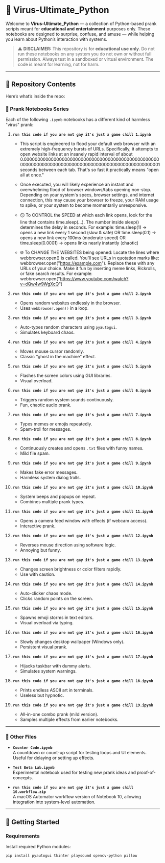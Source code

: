 # 🦠 Virus-Ultimate_Python

Welcome to **Virus-Ultimate_Python** — a collection of Python-based prank scripts meant for **educational and entertainment** purposes only. These notebooks are designed to surprise, confuse, and amuse — while helping you learn about Python’s interaction with systems.

> ⚠️ **DISCLAIMER:** This repository is for **educational use only**. Do not run these notebooks on any system you do not own or without full permission. Always test in a sandboxed or virtual environment. The code is meant for learning, not for harm.

---

## 📂 Repository Contents

Here’s what’s inside the repo:

### 🔁 Prank Notebooks Series
Each of the following `.ipynb` notebooks has a different kind of harmless "virus" prank:

1. **`run this code if you are not gay it's just a game chill 1.ipynb`**  
   - This script is engineered to flood your default web browser with an extremely high-frequency bursts of URLs. Specifically, it attempts to open website links at an insanely rapid interval of about 0.000000000000000000000000000000000000000000000000000000000000000000000000000000000000000000000000000001 seconds between each tab. That's so fast it practically means "open all at once."

   - Once executed, you will likely experience an instant and overwhelming flood of browser windows/tabs opening non-stop. Depending on your system's specs, browser settings, and internet connection, this may cause your browser to freeze, your RAM usage to spike, or your system to become momentarily unresponsive.
   - ⏲️ To CONTROL the SPEED at which each link opens, look for the line that contains time.sleep(...). The number inside sleep() determines the delay in seconds. For example: time.sleep(1) → opens a new link every 1 second (slow & safe) OR time.sleep(0.1) → opens a new link every 100ms (moderate speed) OR time.sleep(0.0001) → opens links nearly instantly (chaotic)
   - 🌐 To CHANGE THE WEBSITES being opened: Locate the lines where webbrowser.open() is called. You’ll see URLs in quotation marks like: webbrowser.open("https://example.com"). Replace these with any URLs of your choice. Make it fun by inserting meme links, Rickrolls, or fake search results. For example: webbrowser.open("https://www.youtube.com/watch?v=dQw4w9WgXcQ")

2. **`run this code if you are not gay it's just a game chill 2.ipynb`**  
   - Opens random websites endlessly in the browser.  
   - Uses `webbrowser.open()` in a loop.

3. **`run this code if you are not gay it's just a game chill 3.ipynb`**  
   - Auto-types random characters using `pyautogui`.  
   - Simulates keyboard chaos.

4. **`run this code if you are not gay it's just a game chill 4.ipynb`**  
   - Moves mouse cursor randomly.  
   - Classic “ghost in the machine” effect.

5. **`run this code if you are not gay it's just a game chill 5.ipynb`**  
   - Flashes the screen colors using GUI libraries.  
   - Visual overload.

6. **`run this code if you are not gay it's just a game chill 6.ipynb`**  
   - Triggers random system sounds continuously.  
   - Fun, chaotic audio prank.

7. **`run this code if you are not gay it's just a game chill 7.ipynb`**  
   - Types memes or emojis repeatedly.  
   - Spam-troll for messages.

8. **`run this code if you are not gay it's just a game chill 8.ipynb`**  
   - Continuously creates and opens `.txt` files with funny names.  
   - Mild file spam.

9. **`run this code if you are not gay it's just a game chill 9.ipynb`**  
   - Makes fake error messages.  
   - Harmless system dialog trolls.

10. **`run this code if you are not gay it's just a game chill 10.ipynb`**  
    - System beeps and popups on repeat.  
    - Combines multiple prank types.

11. **`run this code if you are not gay it's just a game chill 11.ipynb`**  
    - Opens a camera feed window with effects (if webcam access).  
    - Interactive prank.

12. **`run this code if you are not gay it's just a game chill 12.ipynb`**  
    - Reverses mouse direction using software logic.  
    - Annoying but funny.

13. **`run this code if you are not gay it's just a game chill 13.ipynb`**  
    - Changes screen brightness or color filters rapidly.  
    - Use with caution.

14. **`run this code if you are not gay it's just a game chill 14.ipynb`**  
    - Auto-clicker chaos mode.  
    - Clicks random points on the screen.

15. **`run this code if you are not gay it's just a game chill 15.ipynb`**  
    - Spawns emoji storms in text editors.  
    - Visual overload via typing.

16. **`run this code if you are not gay it's just a game chill 16.ipynb`**  
    - Slowly changes desktop wallpaper (Windows only).  
    - Persistent visual prank.

17. **`run this code if you are not gay it's just a game chill 17.ipynb`**  
    - Hijacks taskbar with dummy alerts.  
    - Simulates system warnings.

18. **`run this code if you are not gay it's just a game chill 18.ipynb`**  
    - Prints endless ASCII art in terminals.  
    - Useless but hypnotic.

19. **`run this code if you are not gay it's just a game chill 19.ipynb`**  
    - All-in-one combo prank (mild version).  
    - Samples multiple effects from earlier notebooks.

---

### 🔬 Other Files

- **`Counter Code.ipynb`**  
  A countdown or count-up script for testing loops and UI elements. Useful for delaying or setting up effects.

- **`Test Beta Lab.ipynb`**  
  Experimental notebook used for testing new prank ideas and proof-of-concepts.

- **`run this code if you are not gay it's just a game chill 10.workflow.zip`**  
  A macOS Automator workflow version of Notebook 10, allowing integration into system-level automation.

---

## 🚀 Getting Started

### Requirements
Install required Python modules:
```bash
pip install pyautogui tkinter playsound opencv-python pillow
